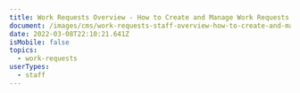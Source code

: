 ```yaml
---
title: Work Requests Overview - How to Create and Manage Work Requests
document: /images/cms/work-requests-staff-overview-how-to-create-and-manage.pdf
date: 2022-03-08T22:10:21.641Z
isMobile: false
topics:
  - work-requests
userTypes:
  - staff
---
```

